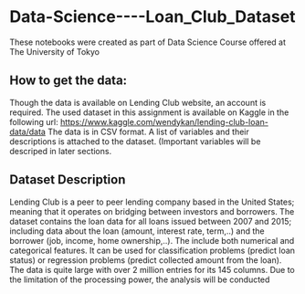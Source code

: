 # Data-Science----Loan_Club_Dataset
These notebooks were created as part of Data Science Course offered at The University of Tokyo

## How to get the data:
Though the data is available on Lending Club website, an account is required.
The used dataset in this assignment is available on Kaggle in the following url:
https://www.kaggle.com/wendykan/lending-club-loan-data/data
The data is in CSV format. A list of variables and their descriptions is attached to the dataset.
(Important variables will be descriped in later sections.

## Dataset Description
Lending Club is a peer to peer lending company based in the United States; meaning that it
operates on bridging between investors and borrowers. The dataset contains the loan data for all
loans issued between 2007 and 2015; including data about the loan (amount, interest rate, term,..)
and the borrower (job, income, home ownership,..). The include both numerical and categorical
features. It can be used for classification problems (predict loan status) or regression problems
(predict collected amount from the loan). The data is quite large with over 2 million entries for its
145 columns. Due to the limitation of the processing power, the analysis will be conducted
